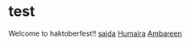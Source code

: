 # test
Welcome to haktoberfest!!
[sajda](https://github.com/sajdakabir)
[Humaira](https://github.com/Humaira-Sadia)
[Ambareen](https://github.com/Ambareen09)
